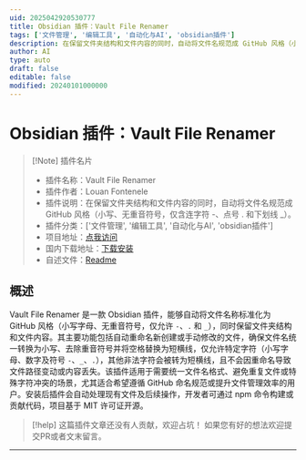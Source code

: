 ```yaml
---
uid: 2025042920530777
title: Obsidian 插件：Vault File Renamer
tags: ['文件管理', '编辑工具', '自动化与AI', 'obsidian插件']
description: 在保留文件夹结构和文件内容的同时，自动将文件名规范成 GitHub 风格（小写、无重音符号，仅含连字符 -、点号 . 和下划线 _）。
author: AI
type: auto
draft: false
editable: false
modified: 20240101000000
---
```


# Obsidian 插件：Vault File Renamer

> [!Note] 插件名片
> - 插件名称：Vault File Renamer
> - 插件作者：Louan Fontenele
> - 插件说明：在保留文件夹结构和文件内容的同时，自动将文件名规范成 GitHub 风格（小写、无重音符号，仅含连字符 -、点号 . 和下划线 _）。
> - 插件分类：['文件管理', '编辑工具', '自动化与AI', 'obsidian插件']
> - 项目地址：[点我访问](https://github.com/louanfontenele/obsidian-vault-file-renamer)
> - 国内下载地址：[下载安装](https://pkmer.cn/products/plugin/pluginMarket/?vault-file-renamer)
> - 自述文件：[Readme](https://ghproxy.net/https://raw.githubusercontent.com/louanfontenele/obsidian-vault-file-renamer/master/README.md)



## 概述

Vault File Renamer 是一款 Obsidian 插件，能够自动将文件名称标准化为 GitHub 风格（小写字母、无重音符号，仅允许 `-`、`.` 和 `_`），同时保留文件夹结构和文件内容。其主要功能包括自动重命名新创建或手动修改的文件，确保文件名统一转换为小写、去除重音符号并将空格替换为短横线，仅允许特定字符（小写字母、数字及符号 `-`、`_`、`.`），其他非法字符会被转为短横线，且不会因重命名导致文件路径变动或内容丢失。该插件适用于需要统一文件名格式、避免重复文件或特殊字符冲突的场景，尤其适合希望遵循 GitHub 命名规范或提升文件管理效率的用户。安装后插件会自动处理现有文件及后续操作，开发者可通过 npm 命令构建或贡献代码，项目基于 MIT 许可证开源。


> [!help] 
> 这篇插件文章还没有人贡献，欢迎占坑！
> 如果您有好的想法欢迎提交PR或者文末留言。
> 

---



